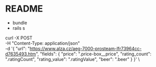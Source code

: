 # README

- bundle
- rails s
  
curl -X POST \
  -H "Content-Type: application/json" \
  -d '{
        "url": "https://www.alza.cz/aeg-7000-prosteam-lfr73964cc-d7635493.htm",
        "fields": {
          "price": ".price-box__price",
          "rating_count": ".ratingCount",
          "rating_value": ".ratingValue",
          "beer": ".beer"
        }
      }' \
